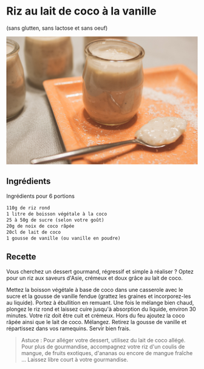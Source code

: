 # Riz au lait de coco à la vanille
(sans glutten, sans lactose et sans oeuf)  

![](../img/Riz-au-lait-de-coco--la-vanille3.jpg)

## Ingrédients
Ingrédients pour 6 portions

    110g de riz rond
    1 litre de boisson végétale à la coco
    25 à 50g de sucre (selon votre goût)
    20g de noix de coco râpée
    20cl de lait de coco
    1 gousse de vanille (ou vanille en poudre)

## Recette
Vous cherchez un dessert gourmand, régressif et simple à réaliser ? Optez pour un riz aux saveurs d'Asie, crémeux et doux grâce au lait de coco.

Mettez la boisson végétale à base de coco dans une casserole avec le sucre et la gousse de vanille fendue (grattez les graines et incorporez-les au liquide). Portez à ébullition en remuant. Une fois le mélange bien chaud, plongez le riz rond et laissez cuire jusqu'à absorption du liquide, environ 30 minutes. Votre riz doit être cuit et crémeux. Hors du feu ajoutez la coco râpée ainsi que le lait de coco. Mélangez. Retirez la gousse de vanille et répartissez dans vos ramequins. Servir bien frais.

> Astuce : Pour alléger votre dessert, utilisez du lait de coco allégé. Pour plus de gourmandise, accompagnez votre riz d'un coulis de mangue, de fruits exotiques, d'ananas ou encore de mangue fraîche … Laissez libre court à votre gourmandise.
